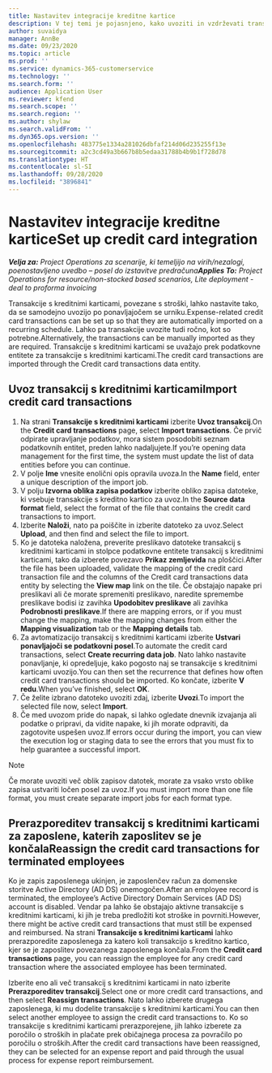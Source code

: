 ```yaml
---
title: Nastavitev integracije kreditne kartice
description: V tej temi je pojasnjeno, kako uvoziti in vzdrževati transakcije s kreditnimi karticami, povezane s stroški.
author: suvaidya
manager: AnnBe
ms.date: 09/23/2020
ms.topic: article
ms.prod: ''
ms.service: dynamics-365-customerservice
ms.technology: ''
ms.search.form: ''
audience: Application User
ms.reviewer: kfend
ms.search.scope: ''
ms.search.region: ''
ms.author: shylaw
ms.search.validFrom: ''
ms.dyn365.ops.version: ''
ms.openlocfilehash: 483775e1334a281026dbfaf214d06d235255f13e
ms.sourcegitcommit: a2c3cd49a3b667b8b5edaa31788b4b9b1f728d78
ms.translationtype: HT
ms.contentlocale: sl-SI
ms.lasthandoff: 09/28/2020
ms.locfileid: "3896841"
---
```

# <a name="set-up-credit-card-integration"></a><span data-ttu-id="289f2-103">Nastavitev integracije kreditne kartice</span><span class="sxs-lookup"><span data-stu-id="289f2-103">Set up credit card integration</span></span>

<span data-ttu-id="289f2-104">_**Velja za:** Project Operations za scenarije, ki temeljijo na virih/nezalogi, poenostavljeno uvedbo – posel do izstavitve predračuna_</span><span class="sxs-lookup"><span data-stu-id="289f2-104">_**Applies To:** Project Operations for resource/non-stocked based scenarios, Lite deployment - deal to proforma invoicing_</span></span>

<span data-ttu-id="289f2-105">Transakcije s kreditnimi karticami, povezane s stroški, lahko nastavite tako, da se samodejno uvozijo po ponavljajočem se urniku.</span><span class="sxs-lookup"><span data-stu-id="289f2-105">Expense-related credit card transactions can be set up so that they are automatically imported on a recurring schedule.</span></span> <span data-ttu-id="289f2-106">Lahko pa transakcije uvozite tudi ročno, kot so potrebne.</span><span class="sxs-lookup"><span data-stu-id="289f2-106">Alternatively, the transactions can be manually imported as they are required.</span></span> <span data-ttu-id="289f2-107">Transakcije s kreditnimi karticami se uvažajo prek podatkovne entitete za transakcije s kreditnimi karticami.</span><span class="sxs-lookup"><span data-stu-id="289f2-107">The credit card transactions are imported through the Credit card transactions data entity.</span></span>

## <a name="import-credit-card-transactions"></a><span data-ttu-id="289f2-108">Uvoz transakcij s kreditnimi karticami</span><span class="sxs-lookup"><span data-stu-id="289f2-108">Import credit card transactions</span></span>

1. <span data-ttu-id="289f2-109">Na strani **Transakcije s kreditnimi karticami** izberite **Uvoz transakcij**.</span><span class="sxs-lookup"><span data-stu-id="289f2-109">On the **Credit card transactions** page, select **Import transactions**.</span></span> <span data-ttu-id="289f2-110">Če prvič odpirate upravljanje podatkov, mora sistem posodobiti seznam podatkovnih entitet, preden lahko nadaljujete.</span><span class="sxs-lookup"><span data-stu-id="289f2-110">If you’re opening data management for the first time, the system must update the list of data entities before you can continue.</span></span>
2. <span data-ttu-id="289f2-111">V polje **Ime** vnesite enolični opis opravila uvoza.</span><span class="sxs-lookup"><span data-stu-id="289f2-111">In the **Name** field, enter a unique description of the import job.</span></span>
3. <span data-ttu-id="289f2-112">V polju **Izvorna oblika zapisa podatkov** izberite obliko zapisa datoteke, ki vsebuje transakcije s kreditno kartico za uvoz.</span><span class="sxs-lookup"><span data-stu-id="289f2-112">In the **Source data format** field, select the format of the file that contains the credit card transactions to import.</span></span>
4. <span data-ttu-id="289f2-113">Izberite **Naloži**, nato pa poiščite in izberite datoteko za uvoz.</span><span class="sxs-lookup"><span data-stu-id="289f2-113">Select **Upload**, and then find and select the file to import.</span></span>
5. <span data-ttu-id="289f2-114">Ko je datoteka naložena, preverite preslikavo datoteke transakcij s kreditnimi karticami in stolpce podatkovne entitete transakcij s kreditnimi karticami, tako da izberete povezavo **Prikaz zemljevida** na ploščici.</span><span class="sxs-lookup"><span data-stu-id="289f2-114">After the file has been uploaded, validate the mapping of the credit card transaction file and the columns of the Credit card transactions data entity by selecting the **View map** link on the tile.</span></span> <span data-ttu-id="289f2-115">Če obstajajo napake pri preslikavi ali če morate spremeniti preslikavo, naredite spremembe preslikave bodisi iz zavihka **Upodobitev preslikave** ali zavihka **Podrobnosti preslikave**.</span><span class="sxs-lookup"><span data-stu-id="289f2-115">If there are mapping errors, or if you must change the mapping, make the mapping changes from either the **Mapping visualization** tab or the **Mapping details** tab.</span></span>
6. <span data-ttu-id="289f2-116">Za avtomatizacijo transakcij s kreditnimi karticami izberite **Ustvari ponavljajoči se podatkovni posel**.</span><span class="sxs-lookup"><span data-stu-id="289f2-116">To automate the credit card transactions, select **Create recurring data job**.</span></span> <span data-ttu-id="289f2-117">Nato lahko nastavite ponavljanje, ki opredeljuje, kako pogosto naj se transakcije s kreditnimi karticami uvozijo.</span><span class="sxs-lookup"><span data-stu-id="289f2-117">You can then set the recurrence that defines how often credit card transactions should be imported.</span></span> <span data-ttu-id="289f2-118">Ko končate, izberite **V redu**.</span><span class="sxs-lookup"><span data-stu-id="289f2-118">When you’ve finished, select **OK**.</span></span>
7. <span data-ttu-id="289f2-119">Če želite izbrano datoteko uvoziti zdaj, izberite **Uvozi**.</span><span class="sxs-lookup"><span data-stu-id="289f2-119">To import the selected file now, select **Import**.</span></span>
8. <span data-ttu-id="289f2-120">Če med uvozom pride do napak, si lahko ogledate dnevnik izvajanja ali podatke o pripravi, da vidite napake, ki jih morate odpraviti, da zagotovite uspešen uvoz.</span><span class="sxs-lookup"><span data-stu-id="289f2-120">If errors occur during the import, you can view the execution log or staging data to see the errors that you must fix to help guarantee a successful import.</span></span>

> [!NOTE]
> <span data-ttu-id="289f2-121">Če morate uvoziti več oblik zapisov datotek, morate za vsako vrsto oblike zapisa ustvariti ločen posel za uvoz.</span><span class="sxs-lookup"><span data-stu-id="289f2-121">If you must import more than one file format, you must create separate import jobs for each format type.</span></span>

## <a name="reassign-the-credit-card-transactions-for-terminated-employees"></a><span data-ttu-id="289f2-122">Prerazporeditev transakcij s kreditnimi karticami za zaposlene, katerih zaposlitev se je končala</span><span class="sxs-lookup"><span data-stu-id="289f2-122">Reassign the credit card transactions for terminated employees</span></span>

<span data-ttu-id="289f2-123">Ko je zapis zaposlenega ukinjen, je zaposlenčev račun za domenske storitve Active Directory (AD DS) onemogočen.</span><span class="sxs-lookup"><span data-stu-id="289f2-123">After an employee record is terminated, the employee’s Active Directory Domain Services (AD DS) account is disabled.</span></span> <span data-ttu-id="289f2-124">Vendar pa lahko še obstajajo aktivne transakcije s kreditnimi karticami, ki jih je treba predložiti kot stroške in povrniti.</span><span class="sxs-lookup"><span data-stu-id="289f2-124">However, there might be active credit card transactions that must still be expensed and reimbursed.</span></span> <span data-ttu-id="289f2-125">Na strani **Transakcije s kreditnimi karticami** lahko prerazporedite zaposlenega za katero koli transakcijo s kreditno kartico, kjer se je zaposlitev povezanega zaposlenega končala.</span><span class="sxs-lookup"><span data-stu-id="289f2-125">From the **Credit card transactions** page, you can reassign the employee for any credit card transaction where the associated employee has been terminated.</span></span>

<span data-ttu-id="289f2-126">Izberite eno ali več transakcij s kreditnimi karticami in nato izberite **Prerazporeditev transakcij**.</span><span class="sxs-lookup"><span data-stu-id="289f2-126">Select one or more credit card transactions, and then select **Reassign transactions**.</span></span> <span data-ttu-id="289f2-127">Nato lahko izberete drugega zaposlenega, ki mu dodelite transakcije s kreditnimi karticami.</span><span class="sxs-lookup"><span data-stu-id="289f2-127">You can then select another employee to assign the credit card transactions to.</span></span> <span data-ttu-id="289f2-128">Ko so transakcije s kreditnimi karticami prerazporejene, jih lahko izberete za poročilo o stroških in plačate prek običajnega procesa za povračilo po poročilu o stroških.</span><span class="sxs-lookup"><span data-stu-id="289f2-128">After the credit card transactions have been reassigned, they can be selected for an expense report and paid through the usual process for expense report reimbursement.</span></span>
